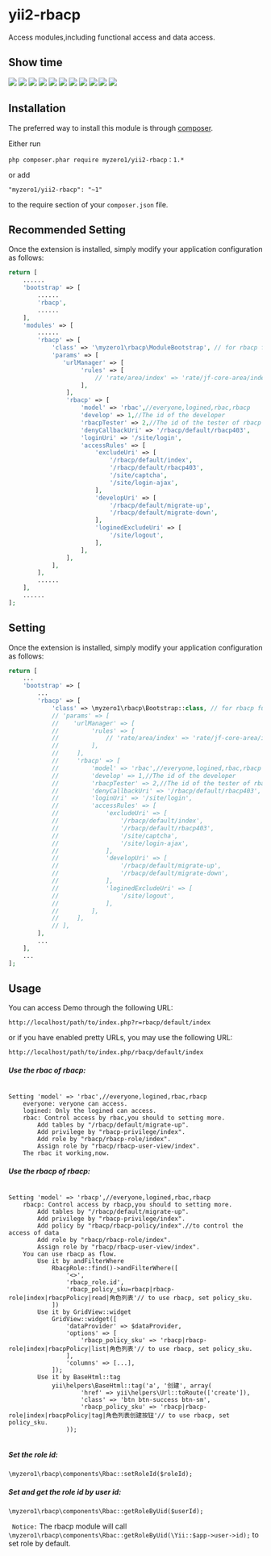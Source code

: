 yii2-rbacp
========================

Access modules,including functional access and data access.

Show time
------------

![](https://github.com/myzero1/show-time/blob/master/yii2-rbacp/screenshot/1.png)
![](https://github.com/myzero1/show-time/blob/master/yii2-rbacp/screenshot/2.png)
![](https://github.com/myzero1/show-time/blob/master/yii2-rbacp/screenshot/3.png)
![](https://github.com/myzero1/show-time/blob/master/yii2-rbacp/screenshot/4.png)
![](https://github.com/myzero1/show-time/blob/master/yii2-rbacp/screenshot/5.png)
![](https://github.com/myzero1/show-time/blob/master/yii2-rbacp/screenshot/6.png)
![](https://github.com/myzero1/show-time/blob/master/yii2-rbacp/screenshot/7.png)
![](https://github.com/myzero1/show-time/blob/master/yii2-rbacp/screenshot/8.png)
![](https://github.com/myzero1/show-time/blob/master/yii2-rbacp/screenshot/9.png)
![](https://github.com/myzero1/show-time/blob/master/yii2-rbacp/screenshot/10.png)
![](https://github.com/myzero1/show-time/blob/master/yii2-rbacp/screenshot/11.png)

Installation
------------

The preferred way to install this module is through [composer](http://getcomposer.org/download/).

Either run

```
php composer.phar require myzero1/yii2-rbacp：1.*
```

or add

```
"myzero1/yii2-rbacp": "~1"
```

to the require section of your `composer.json` file.






Recommended Setting
-----

Once the extension is installed, simply modify your application configuration as follows:

```php
return [
    ......
    'bootstrap' => [
        ......
        'rbacp',
        ......
    ],
    'modules' => [
        ......
        'rbacp' => [
            'class' => '\myzero1\rbacp\ModuleBootstrap', // for rbacp function
            'params' => [
               'urlManager' => [
                    'rules' => [
                        // 'rate/area/index' => 'rate/jf-core-area/index',
                    ],
                ],
                'rbacp' => [
                    'model' => 'rbac',//everyone,logined,rbac,rbacp
                    'develop' => 1,//The id of the developer
                    'rbacpTester' => 2,//The id of the tester of rbacp
                    'denyCallbackUri' => '/rbacp/default/rbacp403',
                    'loginUri' => '/site/login',
                    'accessRules' => [
                        'excludeUri' => [
                            '/rbacp/default/index',
                            '/rbacp/default/rbacp403',
                            '/site/captcha',
                            '/site/login-ajax',
                        ],
                        'developUri' => [
                            '/rbacp/default/migrate-up',
                            '/rbacp/default/migrate-down',
                        ],
                        'loginedExcludeUri' => [
                            '/site/logout',
                        ],
                    ],
                ],
            ],
        ],
        ......
    ],
    ......
];
```




Setting
-----

Once the extension is installed, simply modify your application configuration as follows:

```php
return [
    ...
    'bootstrap' => [
        ...
        'rbacp' => [
            'class' => \myzero1\rbacp\Bootstrap::class, // for rbacp function
            // 'params' => [
            //    'urlManager' => [
            //         'rules' => [
            //             // 'rate/area/index' => 'rate/jf-core-area/index',
            //         ],
            //     ],
            //     'rbacp' => [
            //         'model' => 'rbac',//everyone,logined,rbac,rbacp
            //         'develop' => 1,//The id of the developer
            //         'rbacpTester' => 2,//The id of the tester of rbacp
            //         'denyCallbackUri' => '/rbacp/default/rbacp403',
            //         'loginUri' => '/site/login',
            //         'accessRules' => [
            //             'excludeUri' => [
            //                 '/rbacp/default/index',
            //                 '/rbacp/default/rbacp403',
            //                 '/site/captcha',
            //                 '/site/login-ajax',
            //             ],
            //             'developUri' => [
            //                 '/rbacp/default/migrate-up',
            //                 '/rbacp/default/migrate-down',
            //             ],
            //             'loginedExcludeUri' => [
            //                 '/site/logout',
            //             ],
            //         ],
            //     ],
            // ],
        ],
        ...
    ],
    ...
];
```


Usage
-----



You can access Demo through the following URL:

```
http://localhost/path/to/index.php?r=rbacp/default/index
```

or if you have enabled pretty URLs, you may use the following URL:

```z1log
http://localhost/path/to/index.php/rbacp/default/index
```

##### Use the rbac of rbacp: #####

```

Setting 'model' => 'rbac',//everyone,logined,rbac,rbacp
    everyone: veryone can access.
    logined: Only the logined can access.
    rbac: Control access by rbac,you should to setting more.
        Add tables by "/rbacp/default/migrate-up".
        Add privilege by "rbacp-privilege/index".
        Add role by "rbacp/rbacp-role/index".
        Assign role by "rbacp/rbacp-user-view/index".
    The rbac it working,now.

```

##### Use the rbacp of rbacp: ##### 

```

Setting 'model' => 'rbacp',//everyone,logined,rbac,rbacp
    rbacp: Control access by rbacp,you should to setting more.
        Add tables by "/rbacp/default/migrate-up".
        Add privilege by "rbacp-privilege/index".
        Add policy by "rbacp/rbacp-policy/index".//to control the access of data
        Add role by "rbacp/rbacp-role/index".
        Assign role by "rbacp/rbacp-user-view/index".
    You can use rbacp as flow.
        Use it by andFilterWhere
            RbacpRole::find()->andFilterWhere([
                '<>', 
                'rbacp_role.id', 
                'rbacp_policy_sku=rbacp|rbacp-role|index|rbacpPolicy|read|角色列表'// to use rbacp, set policy_sku.
            ])
        Use it by GridView::widget
            GridView::widget([
                'dataProvider' => $dataProvider,
                'options' => [
                    'rbacp_policy_sku' => 'rbacp|rbacp-role|index|rbacpPolicy|list|角色列表'// to use rbacp, set policy_sku.
                ],
                'columns' => [...],
            ]);
        Use it by BaseHtml::tag
            yii\helpers\BaseHtml::tag('a', '创建', array(
                    'href' => yii\helpers\Url::toRoute(['create']),
                    'class' => 'btn btn-success btn-sm',
                    'rbacp_policy_sku' => 'rbacp|rbacp-role|index|rbacpPolicy|tag|角色列表创建按钮'// to use rbacp, set policy_sku.
                ));
            

```

##### Set the role id: ##### 

```
\myzero1\rbacp\components\Rbac::setRoleId($roleId);

```

##### Set and get the role id by user id: ##### 

```
\myzero1\rbacp\components\Rbac::getRoleByUid($userId);

```

` Notice:` The rbacp module will call ` \myzero1\rbacp\components\Rbac::getRoleByUid(\Yii::$app->user->id); ` to set role by default.
